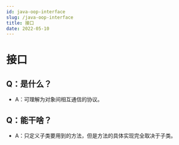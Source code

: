 ```yaml
---
id: java-oop-interface
slug: /java-oop-interface
title: 接口
date: 2022-05-10
---
```

# 接口

## Q：是什么？

* A：可理解为对象间相互通信的协议。

## Q：能干啥？

* A：只定义子类要用到的方法，但是方法的具体实现完全取决于子类。